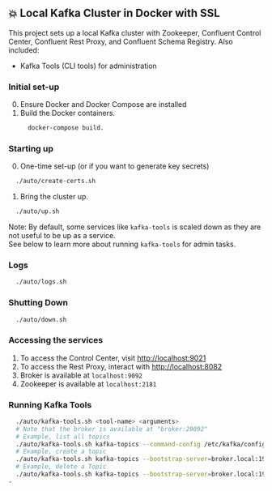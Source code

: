 ## 💥 Local Kafka Cluster in Docker with SSL

This project sets up a local Kafka cluster with Zookeeper, Confluent Control Center, Confluent Rest Proxy, and Confluent Schema Registry.
Also included:
  - Kafka Tools (CLI tools) for administration

### Initial set-up

0. Ensure Docker and Docker Compose are installed
1. Build the Docker containers.
   ```sh
     docker-compose build.
   ```

### Starting up

0. One-time set-up (or if you want to generate key secrets)
  ```sh
    ./auto/create-certs.sh
  ```

1. Bring the cluster up.
  ```sh
    ./auto/up.sh
  ```

Note: By default, some services like `kafka-tools` is scaled down as they are not useful to be up as a service.  
See below to learn more about running `kafka-tools` for admin tasks.


### Logs

```sh
  ./auto/logs.sh

```

### Shutting Down

```sh
  ./auto/down.sh

```
### Accessing the services

1. To access the Control Center, visit [http://localhost:9021](http://localhost:9021)
2. To access the Rest Proxy, interact with [http://localhost:8082](http://localhost:8082)
3. Broker is available at `localhost:9092`
4. Zookeeper is available at `localhost:2181`

### Running Kafka Tools

```sh
  ./auto/kafka-tools.sh <tool-name> <arguments>
  # Note that the broker is available at "broker:29092"
  # Example, list all topics
  ./auto/kafka-tools.sh kafka-topics --command-config /etc/kafka/config/command.properties --bootstrap-server broker.local:19092 --list
  # Example, create a topic
  ./auto/kafka-tools.sh kafka-topics --bootstrap-server=broker.local:19092 --command-config /etc/kafka/config/command.properties --create --topic UserEmail --partitions 1 --replication-factor 1
  # Example, delete a Topic
  ./auto/kafka-tools.sh kafka-topics --bootstrap-server=broker.local:19092 --command-config /etc/kafka/config/command.properties --delete --topic UserEmail
-
```
